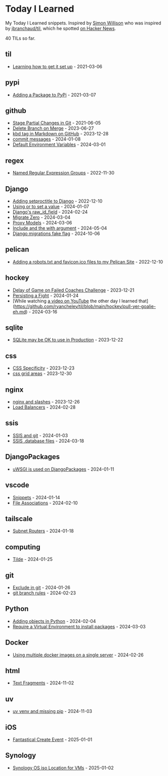 # Today I Learned

My Today I Learned snippets. Inspired by [Simon Willison](https://github.com/simonw/til) who was inspired by [jbranchaud/til](https://github.com/jbranchaud/til), which he spotted [on Hacker News](https://news.ycombinator.com/item?id=22908044).

<!-- count starts -->40<!-- count ends --> TILs so far.

<!-- index starts -->
## til

* [Learning how to get it set up](https://github.com/ryancheley/til/blob/main/til/setting_up_til.md) - 2021-03-06

## pypi

* [Adding a Package to PyPi](https://github.com/ryancheley/til/blob/main/pypi/adding_a_package_to_pypi.md) - 2021-03-07

## github

* [Stage Partial Changes in Git](https://github.com/ryancheley/til/blob/main/github/stage_partial_changes_in_git.md) - 2021-06-05
* [Delete Branch on Merge](https://github.com/ryancheley/til/blob/main/github/delete_branch_on_merge.md) - 2023-06-27
* [kbd tag in Markdown on GitHub](https://github.com/ryancheley/til/blob/main/github/kbd.md) - 2023-12-28
* [commit messages](https://github.com/ryancheley/til/blob/main/github/commit-messages.md) - 2024-01-08
* [Default Environment Variables](https://github.com/ryancheley/til/blob/main/github/default-environment-variables.md) - 2024-03-01

## regex

* [Named Regular Expression Groups](https://github.com/ryancheley/til/blob/main/regex/named_regex_groups.md) - 2022-11-30

## Django

* [Adding setproctitle to Django](https://github.com/ryancheley/til/blob/main/Django/setproctitle.md) - 2022-12-10
* [Using or to set a value](https://github.com/ryancheley/til/blob/main/Django/using-or-to-set-a-value.md) - 2024-01-07
* [Django's raw_id_field](https://github.com/ryancheley/til/blob/main/Django/raw-id-fields.md) - 2024-02-24
* [Migrate Zero](https://github.com/ryancheley/til/blob/main/Django/migrate-command-zero.md) - 2024-03-04
* [Proxy Models](https://github.com/ryancheley/til/blob/main/Django/proxy-models.md) - 2024-03-06
* [Include and the with argument](https://github.com/ryancheley/til/blob/main/Django/include-template-with.md) - 2024-05-04
* [Django migrations fake flag](https://github.com/ryancheley/til/blob/main/Django/fake-flag-for-migrations.md) - 2024-10-06

## pelican

* [Adding a robots.txt and favicon.ico files to my Pelican Site](https://github.com/ryancheley/til/blob/main/pelican/robots_and_favicon.md) - 2022-12-10

## hockey

* [Delay of Game on Failed Coaches Challenge](https://github.com/ryancheley/til/blob/main/hockey/delay-of-game-on-failed-coaches-challenge.md) - 2023-12-21
* [Persisting a Fight](https://github.com/ryancheley/til/blob/main/hockey/persiting-a-fight.md) - 2024-01-24
* [While watching [a video on YouTube](https://www.google.com/url?sa=t&rct=j&q=&esrc=s&source=web&cd=&ved=2ahUKEwiu4OSS1PmEAxWck4kEHedYCXoQwqsBegQICBAG&url=https%3A%2F%2Fwww.youtube.com%2Fwatch%3Fv%3DU2uwdVSfaDo&usg=AOvVaw0xGYxzDUlv6v82tY7FAAuW&opi=89978449) the other day I learned that](https://github.com/ryancheley/til/blob/main/hockey/pull-yer-goalie-eh.md) - 2024-03-16

## sqlite

* [SQLite may be OK to use in Production](https://github.com/ryancheley/til/blob/main/sqlite/sqlite-may-be-ok-to-use-in-production.md) - 2023-12-22

## css

* [CSS Specificity](https://github.com/ryancheley/til/blob/main/css/css-specificity.md) - 2023-12-23
* [css grid areas](https://github.com/ryancheley/til/blob/main/css/css-grid-areas.md) - 2023-12-30

## nginx

* [nginx and slashes](https://github.com/ryancheley/til/blob/main/nginx/the-importance-of-slashes.md) - 2023-12-26
* [Load Balancers](https://github.com/ryancheley/til/blob/main/nginx/load-balancers.md) - 2024-02-28

## ssis

* [SSIS and git](https://github.com/ryancheley/til/blob/main/ssis/ssis-and-git.md) - 2024-01-03
* [SSIS .database files](https://github.com/ryancheley/til/blob/main/ssis/ssis-dot-database-files.md) - 2024-03-18

## DjangoPackages

* [uWSGI is used on DjangoPackages](https://github.com/ryancheley/til/blob/main/DjangoPackages/uwsgi-is-used-on-djangopackages.md) - 2024-01-11

## vscode

* [Snippets](https://github.com/ryancheley/til/blob/main/vscode/snippets.md) - 2024-01-14
* [File Associations](https://github.com/ryancheley/til/blob/main/vscode/file-associations.md) - 2024-02-10

## tailscale

* [Subnet Routers](https://github.com/ryancheley/til/blob/main/tailscale/subnet-routers.md) - 2024-01-18

## computing

* [Tilde](https://github.com/ryancheley/til/blob/main/computing/tilde.md) - 2024-01-25

## git

* [Exclude in git](https://github.com/ryancheley/til/blob/main/git/exclude.md) - 2024-01-26
* [git branch rules](https://github.com/ryancheley/til/blob/main/git/git-branch-rules.md) - 2024-02-23

## Python

* [Adding objects in Python](https://github.com/ryancheley/til/blob/main/Python/adding-objects-in-python.md) - 2024-02-04
* [Require a Virtual Environment to install packages](https://github.com/ryancheley/til/blob/main/Python/require-virtual-enviroment.md) - 2024-03-03

## Docker

* [Using multiple docker images on a single server](https://github.com/ryancheley/til/blob/main/Docker/multiple-docker-images-on-a-single-server.md) - 2024-02-26

## html

* [Text Fragments](https://github.com/ryancheley/til/blob/main/html/text-fragments.md) - 2024-11-02

## uv

* [uv venv and missing pip](https://github.com/ryancheley/til/blob/main/uv/uv-venv.md) - 2024-11-03

## iOS

* [Fantastical Create Event](https://github.com/ryancheley/til/blob/main/iOS/Fantastical-create-event.md) - 2025-01-01

## Synology

* [Synology OS iso Location for VMs](https://github.com/ryancheley/til/blob/main/Synology/Synology-OS-ISO-Location-for-VMs.md) - 2025-01-02
<!-- index ends -->
